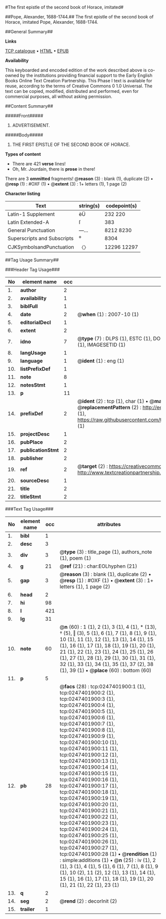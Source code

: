 #The first epistle of the second book of Horace, imitated#

##Pope, Alexander, 1688-1744.##
The first epistle of the second book of Horace, imitated
Pope, Alexander, 1688-1744.

##General Summary##

**Links**

[TCP catalogue](http://www.ota.ox.ac.uk/tcp/)  • 
[HTML](http://tei.it.ox.ac.uk/tcp/Texts-HTML/free/004/004809259.html)  • 
[EPUB](http://tei.it.ox.ac.uk/tcp/Texts-EPUB/free/004/004809259.epub)

**Availability**

This keyboarded and encoded edition of the
	       work described above is co-owned by the institutions
	       providing financial support to the Early English Books
	       Online Text Creation Partnership. This Phase I text is
	       available for reuse, according to the terms of Creative
	       Commons 0 1.0 Universal. The text can be copied,
	       modified, distributed and performed, even for
	       commercial purposes, all without asking permission.


##Content Summary##

#####Front#####

1. ADVERTISEMENT.

#####Body#####

1. THE FIRST EPISTLE OF THE SECOND BOOK OF HORACE.

**Types of content**

  * There are 421 **verse** lines!
  * Oh, Mr. Jourdain, there is **prose** in there!

There are 3 **ommitted** fragments! 
 @__reason__ (3) : blank (1), duplicate (2)  •  @__resp__ (1) : #OXF (1)  •  @__extent__ (3) : 1+ letters (1), 1 page (2)

**Character listing**


|Text|string(s)|codepoint(s)|
|---|---|---|
|Latin-1 Supplement|èÜ|232 220|
|Latin Extended-A|ſ|383|
|General Punctuation|—…|8212 8230|
|Superscripts             and Subscripts|⁰|8304|
|CJKSymbolsandPunctuation|〈〉|12296 12297|

##Tag Usage Summary##

###Header Tag Usage###

|No|element name|occ|attributes|
|---|---|---|---|
|1.|__author__|2||
|2.|__availability__|1||
|3.|__biblFull__|1||
|4.|__date__|2| @__when__ (1) : 2007-10 (1)|
|5.|__editorialDecl__|1||
|6.|__extent__|2||
|7.|__idno__|7| @__type__ (7) : DLPS (1), ESTC (1), DOCNO (1), TCP (1), GALEDOCNO (1), CONTENTSET (1), IMAGESETID (1)|
|8.|__langUsage__|1||
|9.|__language__|1| @__ident__ (1) : eng (1)|
|10.|__listPrefixDef__|1||
|11.|__note__|8||
|12.|__notesStmt__|1||
|13.|__p__|11||
|14.|__prefixDef__|2| @__ident__ (2) : tcp (1), char (1)  •  @__matchPattern__ (2) : ([0-9\-]+):([0-9IVX]+) (1), (.+) (1)  •  @__replacementPattern__ (2) : http://eebo.chadwyck.com/downloadtiff?vid=$1&page=$2 (1), https://raw.githubusercontent.com/textcreationpartnership/Texts/master/tcpchars.xml#$1 (1)|
|15.|__projectDesc__|1||
|16.|__pubPlace__|2||
|17.|__publicationStmt__|2||
|18.|__publisher__|2||
|19.|__ref__|2| @__target__ (2) : https://creativecommons.org/publicdomain/zero/1.0/ (1), http://www.textcreationpartnership.org/docs/. (1)|
|20.|__sourceDesc__|1||
|21.|__title__|2||
|22.|__titleStmt__|2||


###Text Tag Usage###

|No|element name|occ|attributes|
|---|---|---|---|
|1.|__bibl__|1||
|2.|__desc__|3||
|3.|__div__|3| @__type__ (3) : title_page (1), authors_note (1), poem (1)|
|4.|__g__|21| @__ref__ (21) : char:EOLhyphen (21)|
|5.|__gap__|3| @__reason__ (3) : blank (1), duplicate (2)  •  @__resp__ (1) : #OXF (1)  •  @__extent__ (3) : 1+ letters (1), 1 page (2)|
|6.|__head__|2||
|7.|__hi__|98||
|8.|__l__|421||
|9.|__lg__|31||
|10.|__note__|60| @__n__ (60) : 1 (1), 2 (1), 3 (1), 4 (1), * (13), † (5), ‖ (3), 5 (1), 6 (1), 7 (1), 8 (1), 9 (1), 10 (1), 11 (1), 12 (1), 13 (1), 14 (1), 15 (1), 16 (1), 17 (1), 18 (1), 19 (1), 20 (1), 21 (1), 22 (1), 23 (1), 24 (1), 25 (1), 26 (1), 27 (1), 28 (1), 29 (1), 30 (1), 31 (1), 32 (1), 33 (1), 34 (1), 35 (1), 37 (2), 38 (1), 39 (1)  •  @__place__ (60) : bottom (60)|
|11.|__p__|5||
|12.|__pb__|28| @__facs__ (28) : tcp:0247401900:1 (1), tcp:0247401900:2 (1), tcp:0247401900:3 (1), tcp:0247401900:4 (1), tcp:0247401900:5 (1), tcp:0247401900:6 (1), tcp:0247401900:7 (1), tcp:0247401900:8 (1), tcp:0247401900:9 (1), tcp:0247401900:10 (1), tcp:0247401900:11 (1), tcp:0247401900:12 (1), tcp:0247401900:13 (1), tcp:0247401900:14 (1), tcp:0247401900:15 (1), tcp:0247401900:16 (1), tcp:0247401900:17 (1), tcp:0247401900:18 (1), tcp:0247401900:19 (1), tcp:0247401900:20 (1), tcp:0247401900:21 (1), tcp:0247401900:22 (1), tcp:0247401900:23 (1), tcp:0247401900:24 (1), tcp:0247401900:25 (1), tcp:0247401900:26 (1), tcp:0247401900:27 (1), tcp:0247401900:28 (1)  •  @__rendition__ (1) : simple:additions (1)  •  @__n__ (25) : iv (1), 2 (1), 3 (1), 4 (1), 5 (1), 6 (1), 7 (1), 8 (1), 9 (1), 10 (2), 11 (2), 12 (1), 13 (1), 14 (1), 15 (1), 16 (1), 17 (1), 18 (1), 19 (1), 20 (1), 21 (1), 22 (1), 23 (1)|
|13.|__q__|2||
|14.|__seg__|2| @__rend__ (2) : decorInit (2)|
|15.|__trailer__|1||
